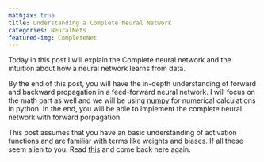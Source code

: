 ```yaml
---
mathjax: true
title: Understanding a Complete Neural Network
categories: NeuralNets
featured-img: CompleteNet
---
```


Today in this post I will explain the Complete neural network and the intuition about how a neural network learns from data.

By the end of this post, you will have the in-depth understanding of forward and backward propagation in a feed-forward neural network. I will focus on the math part as well and we will be using [numpy](https://pypi.org/project/numpy/) for numerical calculations in python. In the end, you will be able to implement the complete neural network with forward porpagation.

This post assumes that you have an basic understanding of activation functions and are familiar with terms like weights and biases. If all these seem alien to you. Read [this](https://coder3101.github.io/understanding-ff-nn/)  and come back here again.



 